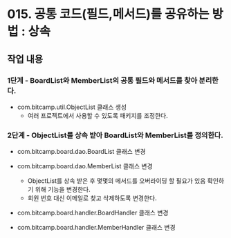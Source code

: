 # 015. 공통 코드(필드,메서드)를 공유하는 방법 : 상속 


## 작업 내용

### 1단계 - BoardList와 MemberList의 공통 필드와 메서드를 찾아 분리한다.

- com.bitcamp.util.ObjectList 클래스 생성
  - 여러 프로젝트에서 사용할 수 있도록 패키지를 조정한다.

### 2단계 - ObjectList를 상속 받아 BoardList와 MemberList를 정의한다.

- com.bitcamp.board.dao.BoardList 클래스 변경
- com.bitcamp.board.dao.MemberList 클래스 변경
  - ObjectList를 상속 받은 후 몇몇의 메서드를 오버라이딩 할 필요가 있음 확인하기 위해 기능을 변경한다.
  - 회원 번호 대신 이메일로 찾고 삭제하도록 변경한다.



- com.bitcamp.board.handler.BoardHandler 클래스 변경
- com.bitcamp.board.handler.MemberHandler 클래스 변경